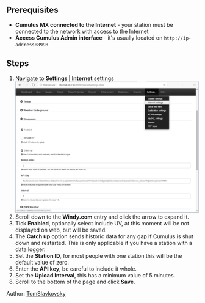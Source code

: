 ## Prerequisites

- **Cumulus MX connected to the Internet** - your station must be connected to the network with access to the Internet
- **Access Cumulus Admin interface** - it's usually located on `http://ip-address:8998`

## Steps

1. Navigate to **Settings | Internet** settings
   ![Settings | Internet menu item](1.png)
2. Scroll down to the **Windy.com** entry and click the arrow to expand it.
3. Tick **Enabled**, optionally select Include UV, at this moment will be not displayed on web, but will be saved.
4. The **Catch up** option sends historic data for any gap if Cumulus is shut down and restarted. This is only applicable if you have a station with a data logger.
5. Set the **Station ID**, for most people with one station this will be the default value of zero.
6. Enter the **API key**, be careful to include it whole.
7. Set the **Upload Interval**, this has a minimum value of 5 minutes.
8. Scroll to the bottom of the page and click **Save**.

Author: [TomSlavkovsky](https://community.windy.com/user/tomslavkovsky)
